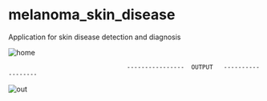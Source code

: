 # melanoma_skin_disease
Application for skin disease detection and diagnosis



![home](https://github.com/CHANZ12/melanoma_skin_disease/assets/115061303/44d41b25-79d0-4411-980c-49f7e9e10238)



                                     ----------------  OUTPUT   ------------------
 

 ![out](https://github.com/CHANZ12/melanoma_skin_disease/assets/115061303/f43c8c61-af18-4313-9cd0-78f86b65f61d)
